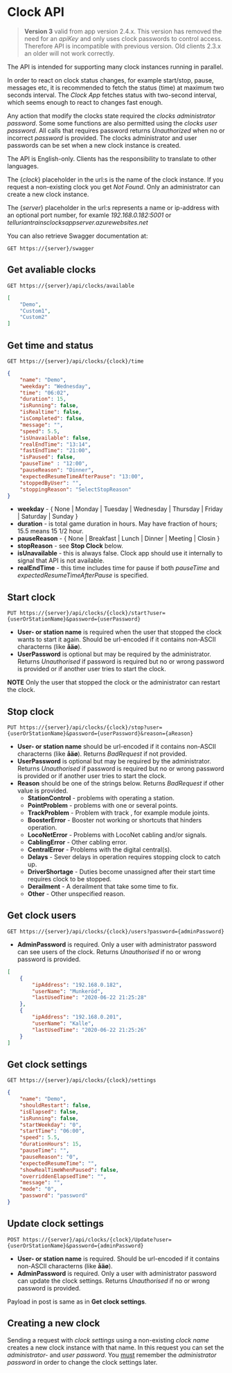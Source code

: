 # Clock API
> **Version 3** valid from app version 2.4.x. This version has removed the need for an *apiKey* and only uses clock passwords to control access.
> Therefore API is incompatible with previous version. Old clients 2.3.x an older will not work correctly.

The API is intended for supporting many clock instances running in parallel. 

In order to react on clock status changes, for example start/stop, pause, messages etc, it is recommended to fetch the status (time) at maximum two seconds interval.
The *Clock App* fetches status with two-second interval, which seems enough to react to changes fast enough.

Any action that modify the clocks state required the *clocks administrator password*. Some some functions are also permitted using the *clocks user password*.
All calls that requires password returns *Unauthorized* when no or incorrect *password* is provided.
The clocks administrator and user passwords can be set when a new clock instance is created.

The API is English-only. Clients has the responsibility to translate to other languages.

The {*clock*} placeholder in the url:s is the name of the clock instance. 
If you request a non-existing clock you get *Not Found*. 
Only an administrator can create a new clock instance.

The {*server*} placeholder in the url:s represents a name or ip-address with an optional port number,
for examle *192.168.0.182:5001* or *telluriantrainsclocksappserver.azurewebsites.net*

You can also retrieve Swagger documentation at:

    GET https://{server}/swagger

## Get avaliable clocks
    GET https://{server}/api/clocks/available
```json
[
    "Demo",
    "Custom1",
    "Custom2"
]
```
## Get time and status
    GET https://{server}/api/clocks/{clock}/time
```json
{
    "name": "Demo",
    "weekday": "Wednesday",
    "time": "06:02",
    "duration": 15,
    "isRunning": false,
    "isRealtime": false,
    "isCompleted": false,
    "message": "",
    "speed": 5.5,
    "isUnavailable": false,
    "realEndTime": "13:14",
    "fastEndTime": "21:00",
    "isPaused": false,
    "pauseTime" : "12:00",
    "pauseReason": "Dinner",
    "expectedResumeTimeAfterPause": "13:00",
    "stoppedByUser": "",
    "stoppingReason": "SelectStopReason"
}
```
- **weekday** - { None | Monday | Tuesday | Wednesday | Thursday | Friday | Saturday | Sunday }
- **duration** - is total game duration in hours. May have fraction of hours; 15.5 means 15 1/2 hour.
- **pauseReason** - { None | Breakfast | Lunch | Dinner | Meeting | Closin }
- **stopReason** - see **Stop Clock** below.
- **isUnavailable** - this is always false. Clock app should use it internally to signal that API is not available.
- **realEndTime** - this time includes time for pause if both *pauseTime* and *expectedResumeTimeAfterPause* is specified.

## Start clock
    PUT https://{server}/api/clocks/{clock}/start?user={userOrStationName}&password={userPassword}

- **User- or station name** is required when the user that stopped the clock wants to start it again. Should be url-encoded if it contains non-ASCII characterns (like **åäø**).
- **UserPassword** is optional but may be required by the administrator. Returns *Unauthorised* if password is required but no or wrong password is provided or if another user tries to start the clock.

**NOTE** Only the user that stopped the clock or the administrator can restart the clock.

## Stop clock
    PUT https://{server}/api/clocks/{clock}/stop?user={userOrStationName}&password={userPassword}&reason={aReason}

- **User- or station name** should be url-encoded if it contains non-ASCII characterns (like **åäø**). Returns *BadRequest* if not provided.
- **UserPassword** is optional but may be required by the administrator. Returns *Unauthorised* if password is required but no or wrong password is provided or if another user tries to start the clock.
- **Reason** should be one of the strings below. Returns *BadRequest* if other value is provided.
    - **StationControl** - problems with operating a station.
    - **PointProblem** - problems with one or several points.
    - **TrackProblem** - Problem with track , for example module joints.
    - **BoosterError** - Booster not working or shortcuts that hinders operation.
    - **LocoNetError** - Problems with LocoNet cabling and/or signals.
    - **CablingError** - Other cabling error.
    - **CentralError** - Problems with the digital central(s).
    - **Delays** - Sever delays in operation requires stopping clock to catch up.
    - **DriverShortage** - Duties become unassigned after their start time requires clock to be stopped.
    - **Derailment** - A derailment that take some time to fix.
    - **Other** - Other unspecified reason.

## Get clock users
    GET https://{server}/api/clocks/{clock}/users?password={adminPassword}
- **AdminPassword** is required. Only a user with administrator password can see users of the clock. Returns *Unauthorised* if no or wrong password is provided.

```json
[
    {
        "ipAddress": "192.168.0.182",
        "userName": "Munkeröd",
        "lastUsedTime": "2020-06-22 21:25:28"
    },
    {
        "ipAddress": "192.168.0.201",
        "userName": "Kalle",
        "lastUsedTime": "2020-06-22 21:25:26"
    }
]
```

## Get clock settings
    GET https://{server}/api/clocks/{clock}/settings
```json
{
    "name": "Demo",
    "shouldRestart": false,
    "isElapsed": false,
    "isRunning": false,
    "startWeekday": "0",
    "startTime": "06:00",
    "speed": 5.5,
    "durationHours": 15,
    "pauseTime": "",
    "pauseReason": "0",
    "expectedResumeTime": "",
    "showRealTimeWhenPaused": false,
    "overriddenElapsedTime": "",
    "message": "",
    "mode": "0",
    "password": "password"
}
```


## Update clock settings
    POST https://{server}/api/clocks/{clock}/Update?user={userOrStationName}&password={adminPassword}
- **User- or station name** is required. Should be url-encoded if it contains non-ASCII characterns (like **åäø**).
- **AdminPassword** is required. Only a user with administrator password can update the clock settings. Returns *Unauthorised* if no or wrong password is provided.

Payload in post is same as in **Get clock settings**.

## Creating a new clock
Sending a request with *clock settings* using a non-existing *clock name* creates a new clock instance with that name.
In this request you can set the *administrator-* and *user password*. You <u>must</u> remember the *administrator password*
in order to change the clock settings later.
